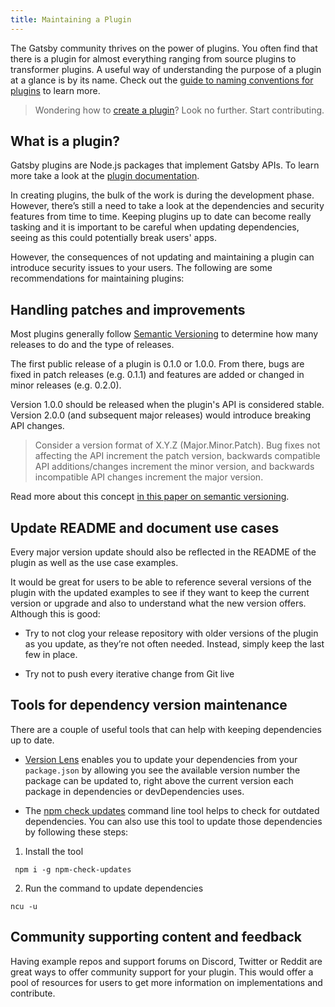 ```yaml
---
title: Maintaining a Plugin
---
```


The Gatsby community thrives on the power of plugins. You often find that there is a plugin for almost everything ranging from source plugins to transformer plugins. A useful way of understanding the purpose of a plugin at a glance is by its name. Check out the [guide to naming conventions for plugins](/docs/naming-a-plugin/) to learn more.

> Wondering how to [create a plugin](/docs/creating-plugins)? Look no further. Start contributing.

## What is a plugin?

Gatsby plugins are Node.js packages that implement Gatsby APIs. To learn more take a look at the [plugin documentation](/docs/plugins/).

In creating plugins, the bulk of the work is during the development phase. However, there’s still a need to take a look at the dependencies and security features from time to time. Keeping plugins up to date can become really tasking and it is important to be careful when updating dependencies, seeing as this could potentially break users' apps.

However, the consequences of not updating and maintaining a plugin can introduce security issues to your users. The following are some recommendations for maintaining plugins:

## Handling patches and improvements

Most plugins generally follow [Semantic Versioning](https://semver.org/) to determine how many releases to do and the type of releases.

The first public release of a plugin is 0.1.0 or 1.0.0. From there, bugs are fixed in patch releases (e.g. 0.1.1) and features are added or changed in minor releases (e.g. 0.2.0).

Version 1.0.0 should be released when the plugin's API is considered stable. Version 2.0.0 (and subsequent major releases) would introduce breaking API changes.

> Consider a version format of X.Y.Z (Major.Minor.Patch). Bug fixes not affecting the API increment the patch version, backwards compatible API additions/changes increment the minor version, and backwards incompatible API changes increment the major version.

Read more about this concept [in this paper on semantic versioning](https://semver.org/).

## Update README and document use cases

Every major version update should also be reflected in the README of the plugin as well as the use case examples.

It would be great for users to be able to reference several versions of the plugin with the updated examples to see if they want to keep the current version or upgrade and also to understand what the new version offers. Although this is good:

- Try to not clog your release repository with older versions of the plugin as you update, as they’re not often needed. Instead, simply keep the last few in place.

- Try not to push every iterative change from Git live

## Tools for dependency version maintenance

There are a couple of useful tools that can help with keeping dependencies up to date.

- [Version Lens](https://marketplace.visualstudio.com/items?itemName=pflannery.vscode-versionlens) enables you to update your dependencies from your `package.json` by allowing you see the available version number the package can be updated to, right above the current version each package in dependencies or devDependencies uses.

- The [npm check updates](https://www.npmjs.com/package/npm-check-updates) command line tool helps to check for outdated dependencies. You can also use this tool to update those dependencies by following these steps:

1. Install the tool

```shell
 npm i -g npm-check-updates
```

2. Run the command to update dependencies

```shell
ncu -u
```

## Community supporting content and feedback

Having example repos and support forums on Discord, Twitter or Reddit are great ways to offer community support for your plugin. This would offer a pool of resources for users to get more information on implementations and contribute.

